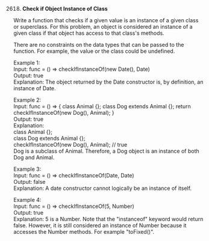 2618. **Check if Object Instance of Class**

Write a function that checks if a given value is an instance of a given class or superclass. For this problem, an object is considered an instance of a given class if that object has access to that class's methods.<br>

There are no constraints on the data types that can be passed to the function. For example, the value or the class could be undefined.<br>

 

Example 1:<br>
Input: func = () => checkIfInstanceOf(new Date(), Date)<br>
Output: true<br>
Explanation: The object returned by the Date constructor is, by definition, an instance of Date.<br>

Example 2:<br>
Input: func = () => { class Animal {}; class Dog extends Animal {}; return checkIfInstanceOf(new Dog(), Animal); }<br>
Output: true<br>
Explanation:<br>
class Animal {};<br>
class Dog extends Animal {};<br>
checkIfInstanceOf(new Dog(), Animal); // true<br>
Dog is a subclass of Animal. Therefore, a Dog object is an instance of both Dog and Animal.<br>

Example 3:<br>
Input: func = () => checkIfInstanceOf(Date, Date)<br>
Output: false<br>
Explanation: A date constructor cannot logically be an instance of itself.<br>

Example 4:<br>
Input: func = () => checkIfInstanceOf(5, Number)<br>
Output: true<br>
Explanation: 5 is a Number. Note that the "instanceof" keyword would return false. However, it is still considered an instance of Number because it accesses the Number methods. For example "toFixed()".
